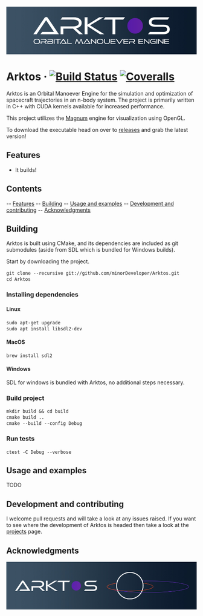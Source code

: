 ![Arktos_Banner@0.5x](./media/Arktos_Banner@0.5x.jpg)

Arktos
&middot;
[![Build Status](https://img.shields.io/github/workflow/status/minorDeveloper/Arktos/Arktos-Build)](https://github.com/minorDeveloper/Arktos/actions/workflows/build.yml)
[![Coveralls](https://img.shields.io/coveralls/github/minorDeveloper/Arktos)](https://coveralls.io/github/minorDeveloper/Arktos)
=====

Arktos is an Orbital Manoever Engine for the simulation and optimization of spacecraft trajectories in an n-body system. The project is primarily written in C++ with CUDA kernels available for increased performance.

This project utilizes the [Magnum](https://magnum.graphics/) engine for visualization using OpenGL.

To download the executable head on over to [releases](https://github.com/minorDeveloper/Arktos/releases) and grab the latest version!

## Features
 * It builds!

## Contents
-- [Features](#features)
-- [Building](#building)
-- [Usage and examples](#usage-and-examples)
-- [Development and contributing](#development-and-contributing)
-- [Acknowledgments](#acknowledgments)


## Building

Arktos is built using CMake, and its dependencies are included as git submodules (aside from SDL which is bundled for Windows builds).

Start by downloading the project.

```
git clone --recursive git://github.com/minorDeveloper/Arktos.git
cd Arktos
```


### Installing dependencies

#### Linux

```
sudo apt-get upgrade
sudo apt install libsdl2-dev
```

#### MacOS

```
brew install sdl2
```

#### Windows

SDL for windows is bundled with Arktos, no additional steps necessary.

### Build project

```
mkdir build && cd build
cmake build ..
cmake --build --config Debug
```

### Run tests

```
ctest -C Debug --verbose
```

## Usage and examples

TODO

## Development and contributing
I welcome pull requests and will take a look at any issues raised. If you want to see where the development of Arktos is headed then take a look at the [projects](https://github.com/minorDeveloper/Arktos/projects) page.

## Acknowledgments


![Arktos_Small@0.5x](./media/Arktos_Small@0.5x.jpg)
